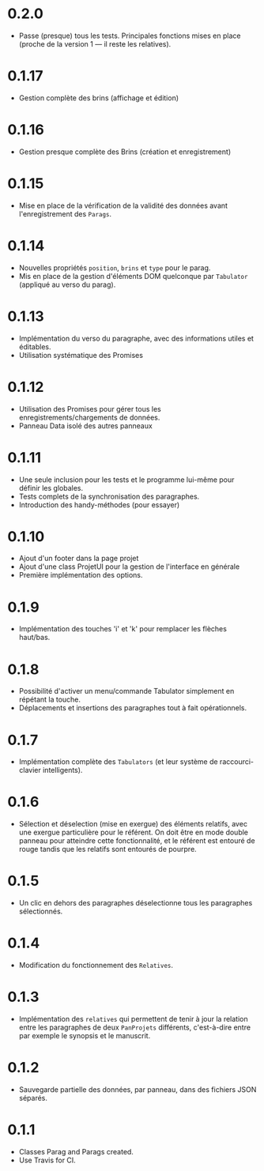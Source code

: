 # 0.2.0

  * Passe (presque) tous les tests. Principales fonctions mises en place (proche de la version 1 — il reste les relatives).

# 0.1.17

  * Gestion complète des brins (affichage et édition)

# 0.1.16

  * Gestion presque complète des Brins (création et enregistrement)

# 0.1.15

  * Mise en place de la vérification de la validité des données avant l'enregistrement des `Parags`.

# 0.1.14

  * Nouvelles propriétés `position`, `brins` et `type` pour le parag.
  * Mis en place de la gestion d'éléments DOM quelconque par `Tabulator` (appliqué au verso du parag).

# 0.1.13

  * Implémentation du verso du paragraphe, avec des informations utiles et éditables.
  * Utilisation systématique des Promises

# 0.1.12

  * Utilisation des Promises pour gérer tous les enregistrements/chargements de données.
  * Panneau Data isolé des autres panneaux

# 0.1.11

  * Une seule inclusion pour les tests et le programme lui-même pour définir les globales.
  * Tests complets de la synchronisation des paragraphes.
  * Introduction des handy-méthodes (pour essayer)

# 0.1.10

  * Ajout d'un footer dans la page projet
  * Ajout d'une class ProjetUI pour la gestion de l'interface en générale
  * Première implémentation des options.

# 0.1.9

  * Implémentation des touches 'i' et 'k' pour remplacer les flèches haut/bas.

# 0.1.8

  * Possibilité d'activer un menu/commande Tabulator simplement en répétant la touche.
  * Déplacements et insertions des paragraphes tout à fait opérationnels.

# 0.1.7

  * Implémentation complète des `Tabulators` (et leur système de raccourci-clavier intelligents).

# 0.1.6

  * Sélection et déselection (mise en exergue) des éléments relatifs, avec une exergue particulière pour le référent. On doit être en mode double panneau pour atteindre cette fonctionnalité, et le référent est entouré de rouge tandis que les relatifs sont entourés de pourpre.

# 0.1.5

  * Un clic en dehors des paragraphes déselectionne tous les paragraphes sélectionnés.

# 0.1.4

  * Modification du fonctionnement des `Relatives`.

# 0.1.3

  * Implémentation des `relatives` qui permettent de tenir à jour la relation entre les paragraphes de deux `PanProjets` différents, c'est-à-dire entre par exemple le synopsis et le manuscrit.

# 0.1.2

  * Sauvegarde partielle des données, par panneau, dans des fichiers JSON séparés.

# 0.1.1

  * Classes Parag and Parags created.
  * Use Travis for CI.
